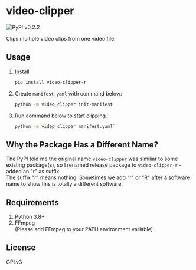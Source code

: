 # video-clipper

![PyPI v0.2.2](https://img.shields.io/pypi/v/video-clipper-r)

Clips multiple video clips from one video file.

## Usage

1. Install  
   ```bash
   pip install video-clipper-r
   ```
2. Create `manifest.yaml` with command below:  
   ```bash
   python -m video_clipper init-manifest
   ```
3. Run command below to start clipping.
   ```bash
   python -m videp_clipper manifest.yaml`
   ```

## Why the Package Has a Different Name?
The PyPI told me the original name `video-clipper` was similiar to some existing package(s), so I renamed release package to `video-clipper-r` - added an "r" as suffix.  
The suffix "r" means nothing. Sometimes we add "r" or "R" after a software name to show this is totally a different software.

## Requirements
1. Python 3.8+
2. FFmpeg  
   (Please add FFmpeg to your PATH environment variable)

## License
GPLv3
